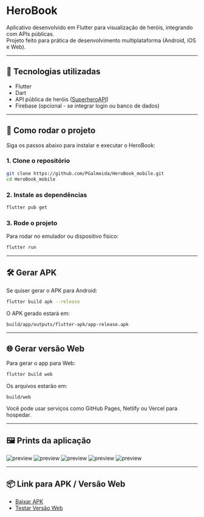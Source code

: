 
# HeroBook

Aplicativo desenvolvido em Flutter para visualização de heróis, integrando com APIs públicas.  
Projeto feito para prática de desenvolvimento multiplataforma (Android, iOS e Web).

---

## 🚀 Tecnologias utilizadas

- Flutter
- Dart
- API pública de heróis ([SuperheroAPI](https://superheroapi.com/))
- Firebase (opcional - se integrar login ou banco de dados)

---

## 📲 Como rodar o projeto

Siga os passos abaixo para instalar e executar o HeroBook:

### 1. Clone o repositório

```bash
git clone https://github.com/PGalmeida/HeroBook_mobile.git
cd HeroBook_mobile
```

### 2. Instale as dependências

```bash
flutter pub get
```

### 3. Rode o projeto

Para rodar no emulador ou dispositivo físico:

```bash
flutter run
```

---

## 🛠️ Gerar APK

Se quiser gerar o APK para Android:

```bash
flutter build apk --release
```

O APK gerado estará em:

```
build/app/outputs/flutter-apk/app-release.apk
```

---

## 🌐 Gerar versão Web

Para gerar o app para Web:

```bash
flutter build web
```

Os arquivos estarão em:

```
build/web
```

Você pode usar serviços como GitHub Pages, Netlify ou Vercel para hospedar.

---

## 🖼️ Prints da aplicação

![preview](https://imgur.com/oAmYHCo.png)
![preview](https://imgur.com/BorjDZq.png)
![preview](https://imgur.com/H3jN3CX.png)
![preview](https://imgur.com/Wzio7BJ.png)
![preview](https://imgur.com/myUMhnK.png)

---

## 📦 Link para APK / Versão Web

- [Baixar APK]([https://flutlab.io/apk/aHR0cHM6Ly9hcGkuZmx1dGxhYi5pby9wcm9qZWN0cy8yNTM3ODc0L2Rvd25sb2FkLWFwcD9rZXk9ZHN1eHR0bjAyeWk5bGU1M2V2aGkmdGFyZ2V0PWFsbA==](https://api.qrserver.com/v1/create-qr-code/?size=250x250&data=https://flutlab.io/apk/aHR0cHM6Ly9hcGkuZmx1dGxhYi5pby9wcm9qZWN0cy8yNTM3ODc0L2Rvd25sb2FkLWFwcD9rZXk9ZHN1eHR0bjAyeWk5bGU1M2V2aGkmdGFyZ2V0PWFsbA==)) 
- [Testar Versão Web](https://preview.flutlab.io/pedro_gomes4/herobook/)

